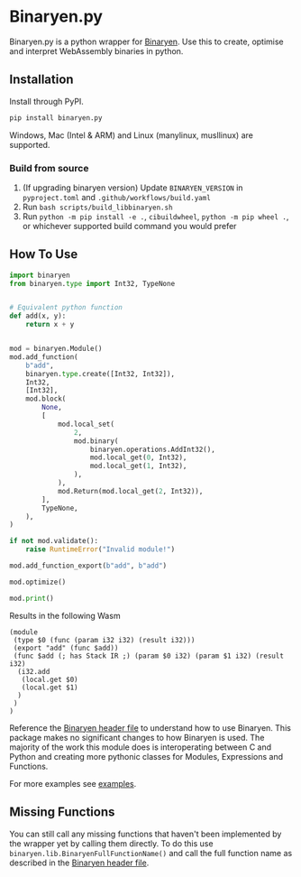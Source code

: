 # Binaryen.py

Binaryen.py is a python wrapper for [Binaryen](https://github.com/WebAssembly/binaryen). Use this to create, optimise and interpret WebAssembly binaries in python.

## Installation

Install through PyPI.

```bash
pip install binaryen.py
```

Windows, Mac (Intel & ARM) and Linux (manylinux, musllinux) are supported.

### Build from source

1. (If upgrading binaryen version) Update `BINARYEN_VERSION` in `pyproject.toml` and `.github/workflows/build.yaml`
2. Run `bash scripts/build_libbinaryen.sh`
3. Run `python -m pip install -e .`, `cibuildwheel`, `python -m pip wheel .`,  or whichever supported build command you would prefer

## How To Use

```py
import binaryen
from binaryen.type import Int32, TypeNone


# Equivalent python function
def add(x, y):
    return x + y


mod = binaryen.Module()
mod.add_function(
    b"add",
    binaryen.type.create([Int32, Int32]),
    Int32,
    [Int32],
    mod.block(
        None,
        [
            mod.local_set(
                2,
                mod.binary(
                    binaryen.operations.AddInt32(),
                    mod.local_get(0, Int32),
                    mod.local_get(1, Int32),
                ),
            ),
            mod.Return(mod.local_get(2, Int32)),
        ],
        TypeNone,
    ),
)

if not mod.validate():
    raise RuntimeError("Invalid module!")

mod.add_function_export(b"add", b"add")

mod.optimize()

mod.print()
```

Results in the following Wasm

```wasm
(module
 (type $0 (func (param i32 i32) (result i32)))
 (export "add" (func $add))
 (func $add (; has Stack IR ;) (param $0 i32) (param $1 i32) (result i32)
  (i32.add
   (local.get $0)
   (local.get $1)
  )
 )
)
```

Reference the [Binaryen header file](https://github.com/WebAssembly/binaryen/blob/main/src/binaryen-c.h) to understand how to use Binaryen. This package makes no significant changes to how Binaryen is used. The majority of the work this module does is interoperating between C and Python and creating more pythonic classes for Modules, Expressions and Functions.

For more examples see [examples](examples/).

## Missing Functions

You can still call any missing functions that haven't been implemented by the wrapper yet by calling them directly. To do this use `binaryen.lib.BinaryenFullFunctionName()` and call the full function name as described in the [Binaryen header file](https://github.com/WebAssembly/binaryen/blob/main/src/binaryen-c.h).
